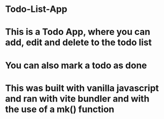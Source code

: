 # Todo-List-App
# This is a Todo App, where you can add, edit and delete to the todo list
# You can also mark a todo as done
# This was built with vanilla javascript and ran with vite bundler and with the use of a mk() function
